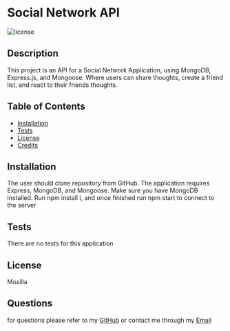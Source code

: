 # Social Network API

![license](https://img.shields.io/badge/license-Mozilla-blue.svg)

## Description

This project is an API for a Social Network Application, using MongoDB, Express.js, and Mongoose. Where users can share thoughts, create a friend list, and react to their friends thoughts.

## Table of Contents

- [Installation](#installation)
- [Tests](#tests)
- [License](#license)
- [Credits](#credits)

## Installation

The user should clone repository from GitHub. The application requires Express, MongoDB, and Mongoose. Make sure you have MongoDB installed. Run npm install i, and once finished run npm start to connect to the server

## Tests

There are no tests for this application

## License

Mozilla

## Questions

for questions please refer to my [GitHub](https://github.com/bunt88)
or contact me through my [Email](bunt88@gmail.com)

